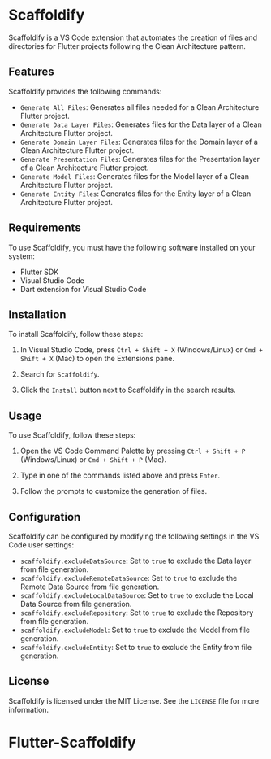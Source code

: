# Scaffoldify

Scaffoldify is a VS Code extension that automates the creation of files and directories for Flutter projects following the Clean Architecture pattern.

## Features

Scaffoldify provides the following commands:

- `Generate All Files`: Generates all files needed for a Clean Architecture Flutter project.
- `Generate Data Layer Files`: Generates files for the Data layer of a Clean Architecture Flutter project.
- `Generate Domain Layer Files`: Generates files for the Domain layer of a Clean Architecture Flutter project.
- `Generate Presentation Files`: Generates files for the Presentation layer of a Clean Architecture Flutter project.
- `Generate Model Files`: Generates files for the Model layer of a Clean Architecture Flutter project.
- `Generate Entity Files`: Generates files for the Entity layer of a Clean Architecture Flutter project.

## Requirements

To use Scaffoldify, you must have the following software installed on your system:

- Flutter SDK
- Visual Studio Code
- Dart extension for Visual Studio Code

## Installation

To install Scaffoldify, follow these steps:

1. In Visual Studio Code, press `Ctrl + Shift + X` (Windows/Linux) or `Cmd + Shift + X` (Mac) to open the Extensions pane.

2. Search for `Scaffoldify`.

3. Click the `Install` button next to Scaffoldify in the search results.

## Usage

To use Scaffoldify, follow these steps:

1. Open the VS Code Command Palette by pressing `Ctrl + Shift + P` (Windows/Linux) or `Cmd + Shift + P` (Mac).

2. Type in one of the commands listed above and press `Enter`.

3. Follow the prompts to customize the generation of files.

## Configuration

Scaffoldify can be configured by modifying the following settings in the VS Code user settings:

- `scaffoldify.excludeDataSource`: Set to `true` to exclude the Data layer from file generation.
- `scaffoldify.excludeRemoteDataSource`: Set to `true` to exclude the Remote Data Source from file generation.
- `scaffoldify.excludeLocalDataSource`: Set to `true` to exclude the Local Data Source from file generation.
- `scaffoldify.excludeRepository`: Set to `true` to exclude the Repository from file generation.
- `scaffoldify.excludeModel`: Set to `true` to exclude the Model from file generation.
- `scaffoldify.excludeEntity`: Set to `true` to exclude the Entity from file generation.

## License

Scaffoldify is licensed under the MIT License. See the `LICENSE` file for more information.
# Flutter-Scaffoldify
